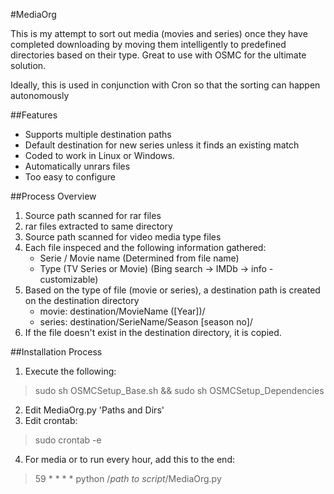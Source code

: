 #MediaOrg

This is my attempt to sort out media (movies and series) once they have completed downloading
by moving them intelligently to predefined directories based on their type. Great to use with OSMC for the ultimate solution. 

Ideally, this is used in conjunction with Cron so that the sorting can happen autonomously

##Features

- Supports multiple destination paths
- Default destination for new series unless it finds an existing match
- Coded to work in Linux or Windows.
- Automatically unrars files
- Too easy to configure

##Process Overview

1. Source path scanned for rar files
2. rar files extracted to same directory
3. Source path scanned for video media type files
4. Each file inspeced and the following information gathered:
   -  Serie / Movie name (Determined from file name)
   -  Type (TV Series or Movie) (Bing search -> IMDb -> info - customizable)
5. Based on the type of file (movie or series), a destination path is created on the destination directory
   -  movie: destination/MovieName ([Year])/
   -  series: destination/SerieName/Season [season no]/
6. If the file doesn't exist in the destination directory, it is copied.


##Installation Process

1. Execute the following:

>sudo sh OSMCSetup_Base.sh && sudo sh OSMCSetup_Dependencies


2. Edit MediaOrg.py 'Paths and Dirs'
3. Edit crontab:

>sudo crontab -e 

4. For media or to run every hour, add this to the end:

>59 * * * * python /*path to script*/MediaOrg.py

